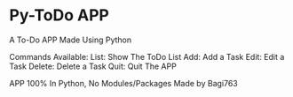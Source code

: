 # Py-ToDo APP
A To-Do APP Made Using Python

Commands Available:
List: Show The ToDo List
Add: Add a Task
Edit: Edit a Task
Delete: Delete a Task
Quit: Quit The APP

APP 100% In Python, No Modules/Packages
Made by Bagi763

